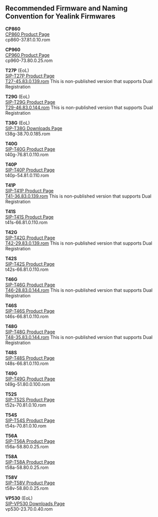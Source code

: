 ## Recommended Firmware and Naming Convention for Yealink Firmwares

**CP860**  
[CP860 Product Page](http://yealink.com/product_info.aspx?ProductsCateID=1271&parentcateid=1297&cateid=1271&BaseInfoCateId=1271&Cate_Id=1271&index=2)  
cp860-37.81.0.10.rom  

**CP960**  
[CP960 Product Page](http://yealink.com/product_info.aspx?ProductsCateID=1495&parentcateid=1297&cateid=1495&BaseInfoCateId=1495&Cate_Id=1495&index=2)  
cp960-73.80.0.25.rom  


**T27P** (EoL)  
[SIP-T27P Product Page](http://yealink.com/product_info.aspx?ProductsCateID=1257&parentcateid=1301&cateid=1257&BaseInfoCateId=1257&Cate_Id=1257&index=3)  
[T27-45.83.0.139.rom](https://www.dropbox.com/s/sfl8rifpbx03tl6/T27-45.83.0.139.rom?dl=0) This is non-published version that supports Dual Registration

**T29G** (EoL)  
[SIP-T29G Product Page](http://yealink.com/product_info.aspx?ProductsCateID=1257&parentcateid=1301&cateid=1257&BaseInfoCateId=1257&Cate_Id=1257&index=3)  
[T29-46.83.0.144.rom](https://www.dropbox.com/s/l3p2bxl8m4dc4of/T29-46.83.0.144.rom?dl=0) This is non-published version that supports Dual Registration

**T38G** (EoL)  
[SIP-T38G Downloads Page](http://support.yealink.com/documentFront/forwardToDocumentDetailPage?documentId=13)  
t38g-38.70.0.185.rom  

**T40G**  
[SIP-T40G Product Page](http://yealink.com/product_info.aspx?ProductsCateID=1375&parentcateid=1299&cateid=1375&BaseInfoCateId=1375&Cate_Id=1375&index=3)  
t40g-76.81.0.110.rom  

**T40P**  
[SIP-T40P Product Page](http://yealink.com/product_info.aspx?ProductsCateID=1375&parentcateid=1299&cateid=1375&BaseInfoCateId=1375&Cate_Id=1375&index=3)  
t40p-54.81.0.110.rom  

**T41P**  
[SIP-T41P Product Page](http://yealink.com/product_info.aspx?ProductsCateID=313&parentcateid=1299&cateid=313&BaseInfoCateId=313&Cate_Id=313&index=3)  
[T41-36.83.0.139.rom](https://www.dropbox.com/s/tnpr33h2b600tci/T41-36.83.0.139.rom?dl=0) This is non-published version that supports Dual Registration

**T41S**  
[SIP-T41S Product Page](http://yealink.com/product_info.aspx?ProductsCateID=1481&parentcateid=1299&cateid=1481&BaseInfoCateId=1481&Cate_Id=1481&index=3)  
t41s-66.81.0.110.rom  

**T42G**  
[SIP-T42G Product Page](http://yealink.com/product_info.aspx?ProductsCateID=312&parentcateid=1299&cateid=312&BaseInfoCateId=312&Cate_Id=312&index=3)  
[T42-29.83.0.139.rom](https://www.dropbox.com/s/j2eyip6y5xqmf95/T42-29.83.0.139.rom?dl=0) This is non-published version that supports Dual Registration

**T42S**  
[SIP-T42S Product Page](http://yealink.com/product_info.aspx?ProductsCateID=1480&parentcateid=1299&cateid=1480&BaseInfoCateId=1480&Cate_Id=1480&index=3)  
t42s-66.81.0.110.rom  

**T46G**  
[SIP-T46G Product Page](http://yealink.com/product_info.aspx?ProductsCateID=310&parentcateid=1299&cateid=310&BaseInfoCateId=310&Cate_Id=310&index=3)  
[T46-28.83.0.144.rom](https://www.dropbox.com/s/op5vvm64whfu0cb/T46-28.83.0.144.rom?dl=0) This is non-published version that supports Dual Registration

**T46S**  
[SIP-T46S Product Page](http://yealink.com/product_info.aspx?ProductsCateID=1479&parentcateid=1299&cateid=1479&BaseInfoCateId=1479&Cate_Id=1479&index=3)  
t46s-66.81.0.110.rom  

**T48G**  
[SIP-T48G Product Page](http://yealink.com/product_info.aspx?ProductsCateID=1206&parentcateid=1299&cateid=1206&BaseInfoCateId=1206&Cate_Id=1206&index=3)  
[T48-35.83.0.144.rom](https://www.dropbox.com/s/ungmyza1b79jed1/T48-35.83.0.144.rom?dl=0) This is non-published version that supports Dual Registration

**T48S**  
[SIP-T48S Product Page](http://yealink.com/product_info.aspx?ProductsCateID=1478&parentcateid=1299&cateid=1478&BaseInfoCateId=1478&Cate_Id=1478&index=3)  
t48s-66.81.0.110.rom  

**T49G**  
[SIP-T49G Product Page](http://yealink.com/product_info.aspx?ProductsCateID=1387&parentcateid=1299&cateid=1387&BaseInfoCateId=1387&Cate_Id=1387&index=3)  
t49g-51.80.0.100.rom  

**T52S**  
[SIP-T52S Product Page](http://yealink.com/product_info.aspx?ProductsCateID=1492&parentcateid=1483&cateid=1492&BaseInfoCateId=1492&Cate_Id=1492&index=3)  
t52s-70.81.0.10.rom  

**T54S**  
[SIP-T54S Product Page](http://yealink.com/product_info.aspx?ProductsCateID=1492&parentcateid=1483&cateid=1492&BaseInfoCateId=1492&Cate_Id=1492&index=3)  
t54s-70.81.0.10.rom  

**T56A**  
[SIP-T56A Product Page](http://yealink.com/product_info.aspx?ProductsCateID=1486&parentcateid=1483&cateid=1486&BaseInfoCateId=1486&Cate_Id=1486&index=3)  
t56a-58.80.0.25.rom  

**T58A**  
[SIP-T58A Product Page](http://yealink.com/product_info.aspx?ProductsCateID=1485&parentcateid=1483&cateid=1485&BaseInfoCateId=1485&Cate_Id=1485&index=3)  
t58a-58.80.0.25.rom  

**T58V**  
[SIP-T58V Product Page](http://yealink.com/product_info.aspx?ProductsCateID=1484&parentcateid=1483&cateid=1484&BaseInfoCateId=1484&Cate_Id=1484&index=3)  
t58v-58.80.0.25.rom  

**VP530** (EoL)  
[SIP-VP530 Downloads Page](http://support.yealink.com/documentFront/forwardToDocumentDetailPage?documentId=24)  
vp530-23.70.0.40.rom  
